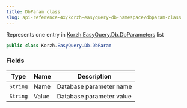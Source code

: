 ```yaml
---
title: DbParam class
slug: api-reference-4x/korzh-easyquery-db-namespace/dbparam-class
---
```



Represents one entry in [Korzh.EasyQuery.Db.DbParameters](/api-reference-4x/korzh-easyquery-db-namespace/dbparameters-class) list
```csharp
public class Korzh.EasyQuery.Db.DbParam

```

### Fields

| Type | Name | Description | 
| --- | --- | --- | 
| `String` | Name | Database parameter name | 
| `String` | Value | Database parameter value |